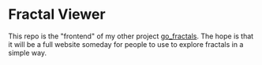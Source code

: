 # Fractal Viewer

This repo is the "frontend" of my other project [go_fractals](https://github.com/jcocozza/go_fractals).
The hope is that it will be a full website someday for people to use to explore fractals in a simple way.
